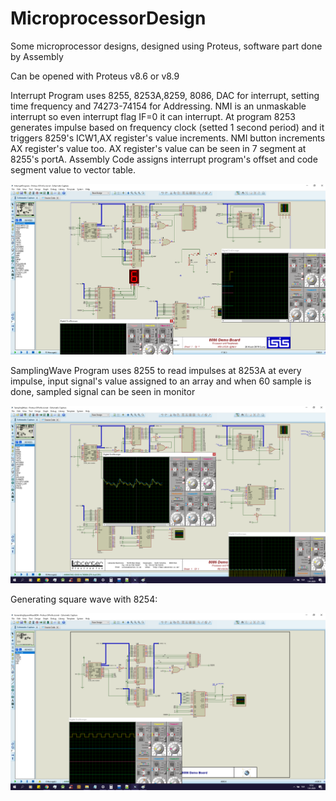 # MicroprocessorDesign 
Some microprocessor designs, designed using Proteus, software part done by Assembly

Can be opened with Proteus v8.6 or v8.9

Interrupt Program uses 8255, 8253A,8259, 8086, DAC for interrupt, setting time frequency and 74273-74154 for Addressing.
NMI is an unmaskable interrupt so even interrupt flag IF=0 it can interrupt. At program 8253 generates impulse based on 
frequency clock (setted 1 second period) and it triggers 8259's ICW1,AX register's value increments. NMI button increments
AX register's value too. AX register's value can be seen in 7 segment at 8255's portA. Assembly Code assigns interrupt program's
offset and code segment value to vector table.


![alt text](https://github.com/DevMilk/MicroprocessorDesign/blob/master/Interrupt.png)


SamplingWave Program uses 8255 to read impulses at 8253A at every impulse, input signal's value assigned to an array
and when 60 sample is done, sampled signal can be seen in monitor

![alt text](https://github.com/DevMilk/MicroprocessorDesign/blob/master/Sample.png)


Generating square wave with 8254:

![alt text](https://github.com/DevMilk/MicroprocessorDesign/blob/master/Square.png)
